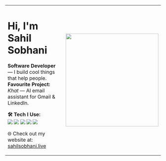 <table>
  <tr>
    <td valign="top" width="60%">

<h1>Hi, I'm Sahil Sobhani</h1>
<strong>Software Developer</strong> — I build cool things that help people.  
<strong>Favourite Project:</strong> <em>Khat</em> — AI email assistant for Gmail & LinkedIn.

**🛠️ Tech I Use:**  
<img src="https://img.shields.io/badge/-React-61DAFB?logo=react&logoColor=white&style=flat" />
<img src="https://img.shields.io/badge/-Node.js-339933?logo=node.js&logoColor=white&style=flat" />
<img src="https://img.shields.io/badge/-MongoDB-47A248?logo=mongodb&logoColor=white&style=flat" />
<img src="https://img.shields.io/badge/-Tailwind-38B2AC?logo=tailwind-css&logoColor=white&style=flat" />
<img src="https://img.shields.io/badge/-Docker-2496ED?logo=docker&logoColor=white&style=flat" />

🌐 Check out my website at: [sahilsobhani.live](https://sahilsobhani.live)

</td>
<td width="40%" align="center">
  <img src="https://media2.giphy.com/media/v1.Y2lkPTc5MGI3NjExdnV5enBnOGgwc3RtOTNxY3RzZ3hudnptaHhrZ3Fob2J2eHk5MnpjbyZlcD12MV9pbnRlcm5hbF9naWZfYnlfaWQmY3Q9Zw/VMEUkqIrlfT2ouA7Yz/giphy.gif" width="300px" />
</td>
  </tr>
</table>
